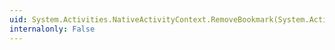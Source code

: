 ```yaml
---
uid: System.Activities.NativeActivityContext.RemoveBookmark(System.Activities.Bookmark)
internalonly: False
---
```

